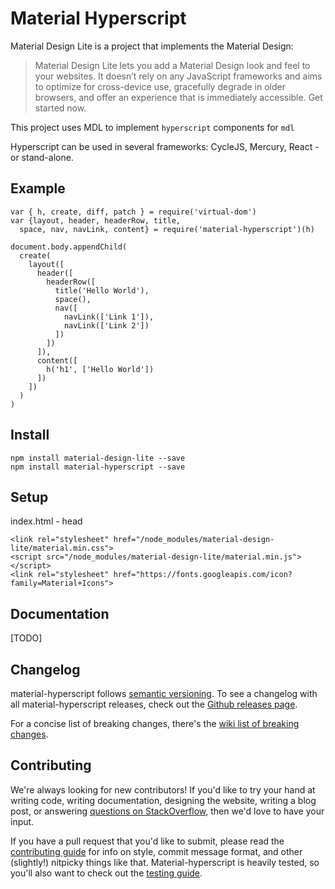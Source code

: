 # Material Hyperscript

Material Design Lite is a project that implements the Material Design:

> Material Design Lite lets you add a Material Design look and feel to your websites. It doesn’t rely on any JavaScript frameworks and aims to optimize for cross-device use, gracefully degrade in older browsers, and offer an experience that is immediately accessible. Get started now.

This project uses MDL to implement `hyperscript` components for `mdl`

Hyperscript can be used in several frameworks: CycleJS, Mercury, React - or stand-alone.

## Example

```
var { h, create, diff, patch } = require('virtual-dom')
var {layout, header, headerRow, title,
  space, nav, navLink, content} = require('material-hyperscript')(h)

document.body.appendChild(
  create(
    layout([
      header([
        headerRow([
          title('Hello World'),
          space(),
          nav([
            navLink(['Link 1']),
            navLink(['Link 2'])
          ])
        ])
      ]),
      content([
        h('h1', ['Hello World'])
      ])
    ])
  )
)
```

## Install

```
npm install material-design-lite --save
npm install material-hyperscript --save
```

## Setup

index.html - head

```
<link rel="stylesheet" href="/node_modules/material-design-lite/material.min.css">
<script src="/node_modules/material-design-lite/material.min.js"></script>
<link rel="stylesheet" href="https://fonts.googleapis.com/icon?family=Material+Icons">
```

## Documentation

[TODO]


Changelog
----

material-hyperscript follows [semantic versioning](http://semver.org/). To see a changelog with all material-hyperscript releases, check out the [Github releases page](https://github.com/twilson63/material-hyperscript/releases).

For a concise list of breaking changes, there's the [wiki list of breaking changes](https://github.com/twilson63/material-hyperscript/wiki/Breaking-changes).

Contributing
------------

We're always looking for new contributors! If you'd like to try your hand at writing code, writing documentation, designing the website, writing a blog post, or answering [questions on StackOverflow](http://stackoverflow.com/search?tab=newest&q=material-hyperscript), then we'd love to have your input.

If you have a pull request that you'd like to submit, please read the [contributing guide](https://github.com/twilson63/material-hyperscript/blob/master/CONTRIBUTING.md) for info on style, commit message format, and other (slightly!) nitpicky things like that. Material-hyperscript is heavily tested, so you'll also want to check out the [testing guide](https://github.com/twilson63/material-hyperscript/blob/master/TESTING.md).

